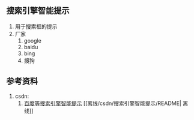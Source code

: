 ## 搜索引擎智能提示
1. 用于搜索框的提示
2. 厂家
   1. google
   2. baidu
   3. bing
   4. 搜狗

## 参考资料
1. csdn:
    1. [百度等搜索引擎智能提示](https://blog.csdn.net/weixin_38362146/article/details/77834445) [[离线/csdn/搜索引擎智能提示/README| 离线]]